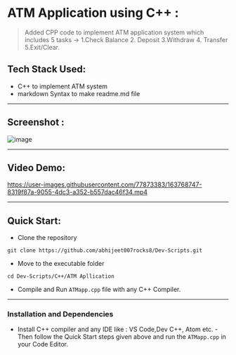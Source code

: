 # ATM Application using C++ :

> Added CPP code to implement ATM application system which includes 5 tasks -> 1.Check Balance 2. Deposit 3.Withdraw 4. Transfer 5.Exit/Clear.

## Tech Stack Used: 
- C++ to implement ATM system
- markdown Syntax to make readme.md file

---
## Screenshot :
![image](https://user-images.githubusercontent.com/77873383/163768727-9b84ea2f-b2fc-4ba8-a39f-86fcde1a073d.png)

---

## Video Demo:


https://user-images.githubusercontent.com/77873383/163768747-8319f87a-9055-4dc3-a352-b557dac46f34.mp4



---

## Quick Start:

- Clone the repository

```
git clone https://github.com/abhijeet007rocks8/Dev-Scripts.git
```

- Move to the executable folder
```
cd Dev-Scripts/C++/ATM Apllication
```

- Compile and Run ``` ATMapp.cpp ``` file with any C++ Compiler.


---

### Installation and Dependencies
- Install C++ compiler and any IDE like : VS Code,Dev C++,  Atom etc.
-Then follow the Quick Start steps given above and run the ```ATMapp.cpp``` in your Code Editor.
